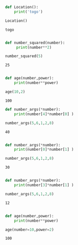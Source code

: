 ```python
def Location():
    print('togo')

```


```python
Location()
```

    togo
    


```python

```


```python
def number_squared(number):
     print(number**2)
```


```python
number_squared(5)
```

    25
    


```python

```


```python
def age(number,power):
    print(number**power)
```


```python
age(10,2)
```

    100
    


```python
def number_args(*number):
    print(number[4]*number[0] )
```


```python
number_args(5,6,1,2,8)
```

    40
    


```python

```


```python
def number_args(*number):
    print(number[0]*number[1] )
```


```python
number_args(5,6,1,2,8)
```

    30
    


```python

```


```python
def number_args(*number):
    print(number[3]*number[1] )
```


```python
number_args(5,6,1,2,8)
```

    12
    


```python

```


```python
def age(number,power):
    print(number**power)
```


```python
age(number=10,power=2)
```

    100
    


```python

```
